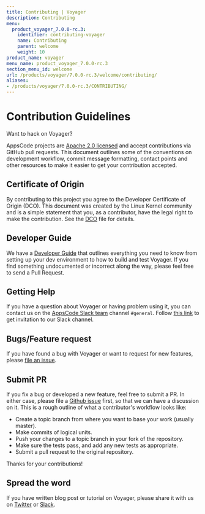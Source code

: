```yaml
---
title: Contributing | Voyager
description: Contributing
menu:
  product_voyager_7.0.0-rc.3:
    identifier: contributing-voyager
    name: Contributing
    parent: welcome
    weight: 10
product_name: voyager
menu_name: product_voyager_7.0.0-rc.3
section_menu_id: welcome
url: /products/voyager/7.0.0-rc.3/welcome/contributing/
aliases:
- /products/voyager/7.0.0-rc.3/CONTRIBUTING/
---
```


# Contribution Guidelines
Want to hack on Voyager?

AppsCode projects are [Apache 2.0 licensed](https://github.com/appscode/voyager/blob/master/LICENSE) and accept contributions via
GitHub pull requests.  This document outlines some of the conventions on
development workflow, commit message formatting, contact points and other
resources to make it easier to get your contribution accepted.

## Certificate of Origin

By contributing to this project you agree to the Developer Certificate of
Origin (DCO). This document was created by the Linux Kernel community and is a
simple statement that you, as a contributor, have the legal right to make the
contribution. See the [DCO](https://github.com/appscode/voyager/blob/master/DCO) file for details.

## Developer Guide

We have a [Developer Guide](/products/voyager/7.0.0-rc.3/setup/developer-guide/overview) that outlines everything you need to know from setting up your
dev environment to how to build and test Voyager. If you find something undocumented or incorrect along the way,
please feel free to send a Pull Request.

## Getting Help

If you have a question about Voyager or having problem using it, you can contact us on the [AppsCode Slack team](https://appscode.slack.com/messages/C0XQFLGRM/details/) channel `#general`. Follow [this link](https://slack.appscode.com) to get invitation to our Slack channel.

## Bugs/Feature request

If you have found a bug with Voyager or want to request for new features, please [file an issue](https://github.com/appscode/voyager/issues/new).

## Submit PR

If you fix a bug or developed a new feature, feel free to submit a PR. In either case, please file a [Github issue](https://github.com/appscode/voyager/issues/new) first, so that we can have a discussion on it. This is a rough outline of what a contributor's workflow looks like:


- Create a topic branch from where you want to base your work (usually master).
- Make commits of logical units.
- Push your changes to a topic branch in your fork of the repository.
- Make sure the tests pass, and add any new tests as appropriate.
- Submit a pull request to the original repository.

Thanks for your contributions!

## Spread the word

If you have written blog post or tutorial on Voyager, please share it with us on [Twitter](https://twitter.com/AppsCodeHQ) or [Slack](https://slack.appscode.com).
